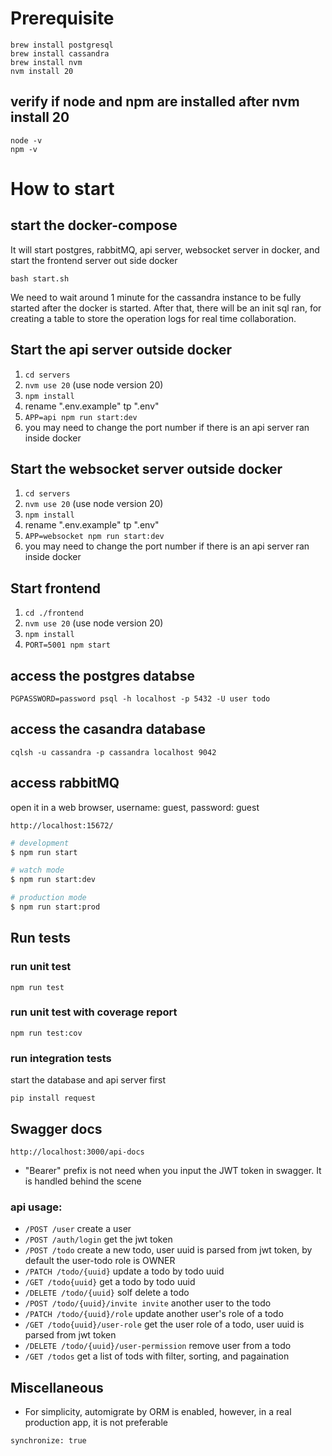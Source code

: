 

# Prerequisite
```
brew install postgresql
brew install cassandra
brew install nvm
nvm install 20
```
## verify if node and npm are installed after nvm install 20
```
node -v
npm -v
```

# How to start

## start the docker-compose

It will start postgres, rabbitMQ, api server, websocket server in docker, and start the frontend server out side docker
```
bash start.sh
```
We need to wait around 1 minute for the cassandra instance to be fully started after the docker is started. After that, there will be an init sql ran, for creating a table to store the operation logs for real time collaboration.


## Start the api server outside docker
1. `cd servers`
2. `nvm use 20`  (use node version 20)
3. `npm install`
4. rename ".env.example" tp ".env"
5. `APP=api npm run start:dev`
6. you may need to change the port number if there is an api server ran inside docker

## Start the websocket server outside docker
1. `cd servers`
2. `nvm use 20`  (use node version 20)
3. `npm install`
4. rename ".env.example" tp ".env"
5. `APP=websocket npm run start:dev`
6. you may need to change the port number if there is an api server ran inside docker

## Start frontend
1. `cd ./frontend`
2. `nvm use 20`  (use node version 20)
3. `npm install`
4. `PORT=5001 npm start`

## access the postgres databse
```
PGPASSWORD=password psql -h localhost -p 5432 -U user todo
```

## access the casandra database
```
cqlsh -u cassandra -p cassandra localhost 9042
```

## access rabbitMQ

open it in a web browser, username: guest, password: guest
```
http://localhost:15672/
```


```bash
# development
$ npm run start

# watch mode
$ npm run start:dev

# production mode
$ npm run start:prod
```

## Run tests

### run unit test
```
npm run test
```

### run unit test with coverage report
```
npm run test:cov
```

### run integration tests
start the database and api server first
```
pip install request

```

## Swagger docs
```
http://localhost:3000/api-docs
```
- "Bearer" prefix is not need when you input the JWT token in swagger. It is handled behind the scene

### api usage:
- `/POST /user` create a user
- `/POST /auth/login` get the jwt token
- `/POST /todo` create a new todo, user uuid is parsed from jwt token, by default the user-todo role is OWNER
- `/PATCH /todo/{uuid}` update a todo by todo uuid
- `/GET /todo{uuid}` get a todo by todo uuid
- `/DELETE /todo/{uuid}` solf delete a todo
- `/POST /todo/{uuid}/invite invite` another user to the todo
- `/PATCH /todo/{uuid}/role` update another user's role of a todo
- `/GET /todo{uuid}/user-role` get the user role of a todo, user uuid is parsed from jwt token
- `/DELETE /todo/{uuid}/user-permission` remove user from a todo
- `/GET /todos` get a list of tods with filter, sorting, and pagaination


## Miscellaneous
- For simplicity, automigrate by ORM is enabled, however, in a real production app, it is not preferable
```
synchronize: true
```